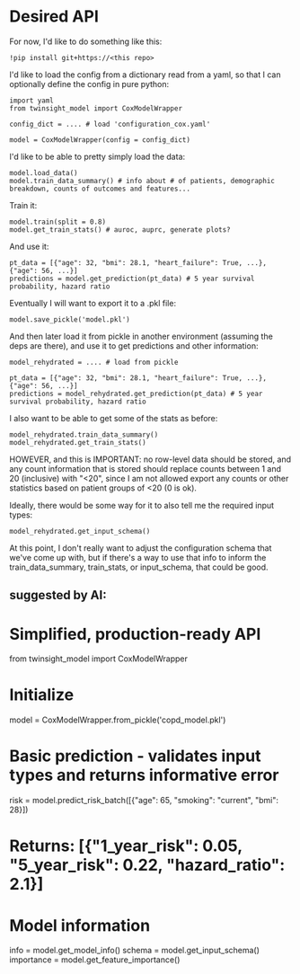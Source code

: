 # Desired API


For now, I'd like to do something like this:

```
!pip install git+https://<this repo>
```

I'd like to load the config from a dictionary read from a yaml, so that I can optionally define the config in pure python:

```
import yaml
from twinsight_model import CoxModelWrapper

config_dict = .... # load 'configuration_cox.yaml'

model = CoxModelWrapper(config = config_dict)
```

I'd like to be able to pretty simply load the data:

```
model.load_data()
model.train_data_summary() # info about # of patients, demographic breakdown, counts of outcomes and features...
```

Train it:

```
model.train(split = 0.8)
model.get_train_stats() # auroc, auprc, generate plots?
```

And use it:

```
pt_data = [{"age": 32, "bmi": 28.1, "heart_failure": True, ...}, {"age": 56, ...}]
predictions = model.get_prediction(pt_data) # 5 year survival probability, hazard ratio
```

Eventually I will want to export it to a .pkl file:

```
model.save_pickle('model.pkl')
```

And then later load it from pickle in another environment (assuming the deps are there), and use it to get predictions and other information:

```
model_rehydrated = .... # load from pickle

pt_data = [{"age": 32, "bmi": 28.1, "heart_failure": True, ...}, {"age": 56, ...}]
predictions = model_rehydrated.get_prediction(pt_data) # 5 year survival probability, hazard ratio
```

I also want to be able to get some of the stats as before:

```
model_rehydrated.train_data_summary()
model_rehydrated.get_train_stats()
```

HOWEVER, and this is IMPORTANT: no row-level data should be stored, and any count information that is stored should replace counts between 1 and 20 (inclusive) with "<20", since I am not allowed export any counts or 
other statistics based on patient groups of <20 (0 is ok).

Ideally, there would be some way for it to also tell me the required input types:

```
model_rehydrated.get_input_schema()
```

At this point, I don't really want to adjust the configuration schema that we've come up with, but if there's a way to use that info to inform the train_data_summary, train_stats, or input_schema, that could be good.



## suggested by AI:

# Simplified, production-ready API
from twinsight_model import CoxModelWrapper

# Initialize
model = CoxModelWrapper.from_pickle('copd_model.pkl')

# Basic prediction - validates input types and returns informative error
risk = model.predict_risk_batch([{"age": 65, "smoking": "current", "bmi": 28}])
# Returns: [{"1_year_risk": 0.05, "5_year_risk": 0.22, "hazard_ratio": 2.1}]

# Model information
info = model.get_model_info()
schema = model.get_input_schema()
importance = model.get_feature_importance()
